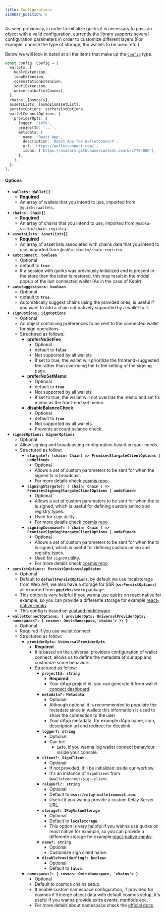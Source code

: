 ```yaml
---
title: Configurations
sidebar_position: 6
---
```


As seen previously, in order to initialize quirks it is necessary to pass an object with a valid configuration, currently the library supports several configuration parameters in order to customize different layers (For example, choose the type of storage, the wallets to be used, etc.).

Below we will look in detail at all the items that make up the [`Config`](https://github.com/nabla-studio/quirks/blob/main/packages/store/src/types/options.ts#L26) type.

```ts
const config: Config = {
  wallets: [
    keplrExtension,
    leapExtension,
    cosmostationExtension,
    xdefiExtension,
    universalWalletConnect,
  ],
  chains: [osmosis],
  assetsLists: [osmosisAssetList],
  persistOptions: ssrPersistOptions,
  walletConnectOptions: {
    providerOpts: {
      logger: 'info',
      projectId: '...',
      metadata: {
        name: 'React App',
        description: 'React App for WalletConnect',
        url: 'https://walletconnect.com/',
        icons: ['https://avatars.githubusercontent.com/u/37784886'],
      },
    },
  },
};
```

#### Options

- **`wallets: Wallet[]`**
    - **Required**
    - An array of wallets that you intend to use, imported from `@quirks/wallets`.
- **`chains: Chain[]`**
    - **Required**
    - An array of chains that you intend to use, imported from `@nabla-studio/chain-registry`.
- **`assetsLists: AssetLists[]`**
    - **Required**
    - An array of asset lists associeted with chains data that you intend to use, imported from `@nabla-studio/chain-registry`.
- **`autoConnect: boolean`**
    - Optional
    - default to **`true`**.
    - If a session with quirks was previously initialized and is present in the store then the latter is restored, this may result in the modal popup of the last connected wallet (As in the case of Keplr).
- **`autoSuggestions: boolean`**
    - Optional
    - default to **`true`**.
    - Automatically suggest chains using the provided ones, is useful if you want to add a chain not natively supported by a wallet to it.
- **`signOptions: SignOptions`**
    - Optional
    - An object containing preferences to be sent to the connected wallet for sign operations.
    - Structured as follows:
        - **preferNoSetFee**
            - Optional
            - default to **`false`**
            - Not supported by all wallets
            - If set to true, the wallet will prioritize the frontend-suggested fee rather than overriding the tx fee setting of the signing page.
        - **preferNoSetMemo**
            - Optional
            - default to **`true`**
            - Not supported by all wallets
            - If set to true, the wallet will not override the memo and set fix memo as the front-end set memo.
        - **disableBalanceCheck**
            - Optional
            - default to **`true`**
            - Not supported by all wallets
            - Prevents account balance check.
- **`signerOptions: SignerOptions`**
    - Optional
    - Allow signing and broadcasting configuration based on your needs.
    - Structured as follow:
        - **`stargate?: (chain: Chain) => Promise<StargateClientOptions | undefined>`**
            - Optional
            - Allows a set of custom parameters to be sent for when the signed tx is broadcast.
            - For more details check [cosmjs repo](https://github.com/cosmos/cosmjs/blob/b922729093a9158b9e6152e5ca23b2426e0bbc51/packages/stargate/src/stargateclient.ts#L194)
        - **`signingStargate?: ( chain: Chain ) => Promise<SigningStargateClientOptions | undefined>`**
            - Optional
            - Allows a set of custom parameters to be sent for when the tx is signed, which is useful for defining custom amino and registry types.
            - Used for `sign` utility.
            - For more details check [cosmjs repo](https://github.com/cosmos/cosmjs/blob/b922729093a9158b9e6152e5ca23b2426e0bbc51/packages/stargate/src/signingstargateclient.ts#L84)
        - **`signingCosmwasm?: ( chain: Chain ) => Promise<SigningStargateClientOptions | undefined>`**
            - Optional
            - Allows a set of custom parameters to be sent for when the tx is signed, which is useful for defining custom amino and registry types.
            - Used for `signCW` utility.
            - For more details check [cosmjs repo](https://github.com/cosmos/cosmjs/blob/b922729093a9158b9e6152e5ca23b2426e0bbc51/packages/stargate/src/signingstargateclient.ts#L84)
- **`persistOptions: PersistOptions<AppState>`**
    - Optional
    - Default to **`defaultPersistOptions`**, by default we use localstorage from Web API, we also have a storage for SSR (**`ssrPersistOptions`**) all exported from **`@quirks/store`** package.
    - This option is very helpful if you wanna use quirks on react native for example, so you can provide a differente storage for example [react-native-mmkv](https://github.com/mrousavy/react-native-mmkv).
    - This config is based on [zustand middleware](https://docs.pmnd.rs/zustand/integrations/persisting-store-data#options)
- **`walletConnectOptions: { providerOpts: UniversalProviderOpts; namespaces?: { cosmos: Omit<Namespace,'chains'> };
  }`**
    - Optional
    - Required if you use wallet connect
    - Structured as follow:
        - **`providerOpts: UniversalProviderOpts`**
            - **Required**
            - It is based on the universal providers configuration of wallet connect, allows us to define the metadata of our app and customize some behaviors.
            - Structured as follow:
                - **`projectId: string`**
                    - **Required**
                    - Your dApp project id, you can generate it from wallet [connect dashboard](https://cloud.walletconnect.com/sign-in).
                - **`metadata?: Metadata`**
                    - Optional
                    - Although optional it is recommended to populate the metadata since in wallets this information is used to show the connection to the user
                    - Your dApp metadata, for example dApp name, icon, description url and redirect for deeplink.
                - **`logger?: string`**
                    - Optional
                    - Can be:
                        - **`info`**, if you wanna log wallet connect behaviour inside your console.
                - **`client?: SignClient`**
                    - Optional
                    - If not provided, it'll be initialized inside our worflow.
                    - It's an instance of `SignClient` from `@walletconnect/sign-client`.
                - **`relayUrl?: string`**
                    - Optional
                    - Default to **`wss://relay.walletconnect.com`**.
                    - Useful if you wanna provide a custom Relay Server URL.
                - **`storage?: IKeyValueStorage`**
                    - Optional
                    - Default to **`localstorage`**.
                    - This option is very helpful if you wanna use quirks on react native for example, so you can provide a differente storage for example [react-native-mmkv](https://github.com/mrousavy/react-native-mmkv).
                - **`name?: string`**
                    - Optional
                    - Customize sign client name.
                - **`disableProviderPing?: boolean`**
                    - Optional
                    - Default to **`false`**.
        - **`namespaces?: { cosmos: Omit<Namespace, 'chains'> }`**
            - Optional
            - Default to cosmos chains setup.
            - It enable custom namespace configuration, if provided for cosmos it'll merge object data with default cosmos setup, it's useful if you wanna provide extra events, methods ecc.
            - For more details about namespace check the [official docs](https://specs.walletconnect.com/2.0/specs/clients/sign/namespaces).